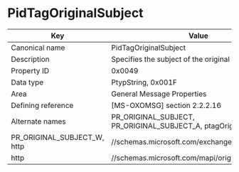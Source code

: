# PidTagOriginalSubject

| Key | Value |
|---|---|
| Canonical name | PidTagOriginalSubject |
| Description | Specifies the subject of the original message. |
| Property ID | 0x0049 |
| Data type | PtypString, 0x001F |
| Area | General Message Properties |
| Defining reference | [MS-OXOMSG] section 2.2.2.16 |
| Alternate names | PR_ORIGINAL_SUBJECT, PR_ORIGINAL_SUBJECT_A, ptagOriginalSubject, |
| PR_ORIGINAL_SUBJECT_W, http | //schemas.microsoft.com/exchange/originalsubject, |
| http | //schemas.microsoft.com/mapi/original_subject |
